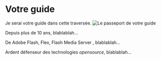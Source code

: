 # Votre guide

Je serai votre guide dans cette traversée. 
![Le passeport de votre guide](https://github.com/erixtekila/mediabook-js-init/tree/master/medias/Passeport.jpg "Le passeport de votre guide")

Depuis plus de 10 ans, blablablah...

De Adobe Flash, Flex, Flash Media Server , blablablah...

Ardent défenseur des technologies _opensource_, blablablah...
